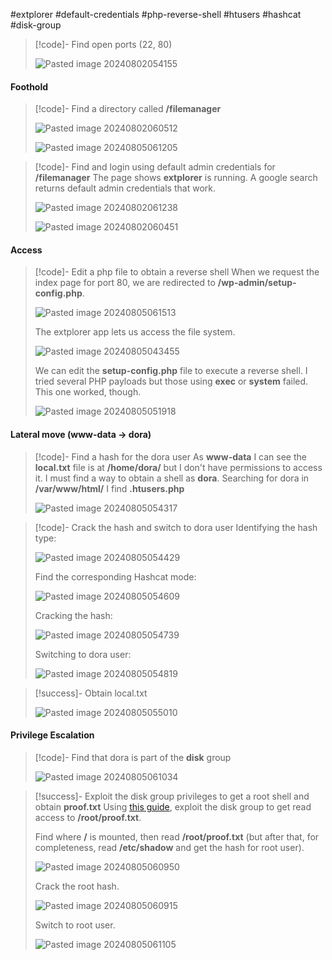 #extplorer #default-credentials #php-reverse-shell #htusers #hashcat #disk-group

>[!code]- Find open ports (22, 80)
>
>![Pasted image 20240802054155](Images/Pasted%20image%2020240802054155.png)
#### Foothold

>[!code]- Find a directory called **/filemanager**
>
>![Pasted image 20240802060512](Images/Pasted%20image%2020240802060512.png)
>
>![Pasted image 20240805061205](Images/Pasted%20image%2020240805061205.png)

>[!code]- Find and login using default admin credentials for **/filemanager**
>The page shows **extplorer** is running. A google search returns default admin credentials that work.
>
>![Pasted image 20240802061238](Images/Pasted%20image%2020240802061238.png)
>
>![Pasted image 20240802060451](Images/Pasted%20image%2020240802060451.png)
#### Access

>[!code]- Edit a php file to obtain a reverse shell
>When we request the index page for port 80, we are redirected to **/wp-admin/setup-config.php**.
>
>![Pasted image 20240805061513](Images/Pasted%20image%2020240805061513.png)
>
>The extplorer app lets us access the file system.
>
>![Pasted image 20240805043455](Images/Pasted%20image%2020240805043455.png)
>
>We can edit the **setup-config.php** file to execute a reverse shell. I tried several PHP payloads but those using **exec** or **system** failed. This one worked, though.
>
>![Pasted image 20240805051918](Images/Pasted%20image%2020240805051918.png)
#### Lateral move (www-data -> dora)

>[!code]- Find a hash for the dora user
>As **www-data** I can see the **local.txt** file is at **/home/dora/** but I don't have permissions to access it. I must find a way to obtain a shell as **dora**. Searching for dora in **/var/www/html/** I find **.htusers.php**
>
>![Pasted image 20240805054317](Images/Pasted%20image%2020240805054317.png)

>[!code]- Crack the hash and switch to dora user
>Identifying the hash type:
>
>![Pasted image 20240805054429](Images/Pasted%20image%2020240805054429.png)
>
>Find the corresponding Hashcat mode:
>
>![Pasted image 20240805054609](Images/Pasted%20image%2020240805054609.png)
>
>Cracking the hash:
>
>![Pasted image 20240805054739](Images/Pasted%20image%2020240805054739.png)
>
>Switching to dora user:
>
>![Pasted image 20240805054819](Images/Pasted%20image%2020240805054819.png)

>[!success]- Obtain local.txt
>
>![Pasted image 20240805055010](Images/Pasted%20image%2020240805055010.png)
#### Privilege Escalation

>[!code]- Find that dora is part of the **disk** group
>
>![Pasted image 20240805061034](Images/Pasted%20image%2020240805061034.png)
>

>[!success]- Exploit the disk group privileges to get a root shell and obtain **proof.txt**
>Using [this guide](https://www.hackingarticles.in/disk-group-privilege-escalation/), exploit the disk group to get read access to **/root/proof.txt**.
>
>Find where **/** is mounted, then read **/root/proof.txt** (but after that, for completeness, read **/etc/shadow** and get the hash for root user). 
>
>![Pasted image 20240805060950](Images/Pasted%20image%2020240805060950.png)
>
>Crack the root hash.
>
>![Pasted image 20240805060915](Images/Pasted%20image%2020240805060915.png)
>
>Switch to root user.
>
>![Pasted image 20240805061105](Images/Pasted%20image%2020240805061105.png)